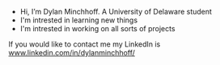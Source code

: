 - Hi, I’m Dylan Minchhoff. A University of Delaware student
- I'm intrested in learning new things
- I'm intrested in working on all sorts of projects

If you would like to contact me my LinkedIn is www.linkedin.com/in/dylanminchhoff/


<!---
DylanMinchhoff/DylanMinchhoff is a ✨ special ✨ repository because its `README.md` (this file) appears on your GitHub profile.
You can click the Preview link to take a look at your changes.
--->
